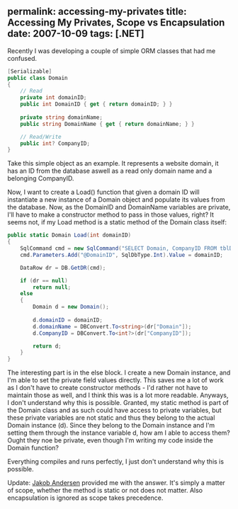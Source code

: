 permalink: accessing-my-privates
title: Accessing My Privates, Scope vs Encapsulation
date: 2007-10-09
tags: [.NET]
---
Recently I was developing a couple of simple ORM classes that had me confused.

<!-- more -->

```csharp
[Serializable]
public class Domain
{
	// Read
	private int domainID;
	public int DomainID { get { return domainID; } }
	
	private string domainName;
	public string DomainName { get { return domainName; } }

	// Read/Write
	public int? CompanyID;
}
```

Take this simple object as an example. It represents a website domain, it has an ID from the database aswell as a read only domain name and a belonging CompanyID.

Now, I want to create a Load() function that given a domain ID will instantiate a new instance of a Domain object and populate its values from the database. Now, as the DomainID and DomainName variables are private, I'll have to make a constructor method to pass in those values, right? It seems not, if my Load method is a static method of the Domain class itself:

```csharp
public static Domain Load(int domainID)
{
	SqlCommand cmd = new SqlCommand("SELECT Domain, CompanyID FROM tblDomains WHERE DomainID = @DomainID");
	cmd.Parameters.Add("@DomainID", SqlDbType.Int).Value = domainID;

	DataRow dr = DB.GetDR(cmd);

	if (dr == null)
		return null;
	else
	{
		Domain d = new Domain();
		
		d.domainID = domainID;
		d.domainName = DBConvert.To<string>(dr["Domain"]);
		d.CompanyID = DBConvert.To<int?>(dr["CompanyID"]);

		return d;
	}
}
```

The interesting part is in the else block. I create a new Domain instance, and I'm able to set the private field values directly. This saves me a lot of work as I don't have to create constructor methods - I'd rather not have to maintain those as well, and I think this was is a lot more readable. Anyways, I don't understand why this is possible. Granted, my static method is part of the Domain class and as such could have access to private variables, but these private variables are not static and thus they belong to the actual Domain instance (d). Since they belong to the Domain instance and I'm setting them through the instance variable d, how am I able to access them? Ought they noe be private, even though I'm writing my code inside the Domain function?

Everything compiles and runs perfectly, I just don't understand why this is possible.

Update:
    [Jakob Andersen](http://www.intellect.dk/) provided me with the answer. It's simply a matter of scope, whether the method is static or not does not matter. Also encapsulation is ignored as scope takes precedence.
